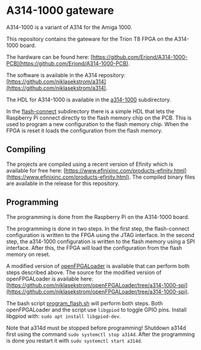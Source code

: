# A314-1000 gateware

A314-1000 is a variant of A314 for the Amiga 1000.

This repository contains the gateware for the Trion T8 FPGA on the A314-1000 board.

The hardware can be found here:
[https://github.com/Eriond/A314-1000-PCB](https://github.com/Eriond/A314-1000-PCB).

The software is available in the A314 repository:
[https://github.com/niklasekstrom/a314](https://github.com/niklasekstrom/a314).

The HDL for A314-1000 is available in the [a314-1000](a314-1000) subdirectory.

In the [flash-connect](flash-connect) subdirectory there is a simple HDL that lets
the Raspberry Pi connect directly to the flash memory chip on the PCB. This is used
to program a new configuration to the flash memory chip. When the FPGA is reset it
loads the configuration from the flash memory.

## Compiling

The projects are compiled using a recent version of Efinity which is available for free here:
[https://www.efinixinc.com/products-efinity.html](https://www.efinixinc.com/products-efinity.html).
The compiled binary files are available in the release for this repository.

## Programming

The programming is done from the Raspberry Pi on the A314-1000 board.

The programming is done in two steps. In the first step, the flash-connect configuration
is written to the FPGA using the JTAG interface. In the second step, the a314-1000
configuration is written to the flash memory using a SPI interface.
After this, the FPGA will load the configuration from the flash memory on reset.

A modified version of [openFPGALoader](https://trabucayre.github.io/openFPGALoader) is
available that can perform both steps described above.
The source for the modified version of openFPGALoader is available here:
[https://github.com/niklasekstrom/openFPGALoader/tree/a314-1000-spi](https://github.com/niklasekstrom/openFPGALoader/tree/a314-1000-spi).

The bash script [program_flash.sh](program_flash.sh) will perform both steps.
Both openFPGALoader and the script use `libgpiod` to toggle GPIO pins.
Install libgpiod with: `sudo apt install libgpiod-dev`.

Note that a314d must be stopped before programming!
Shutdown a314d first using the command `sudo systemctl stop a314d`.
After the programming is done you restart it with `sudo systemctl start a314d`.
